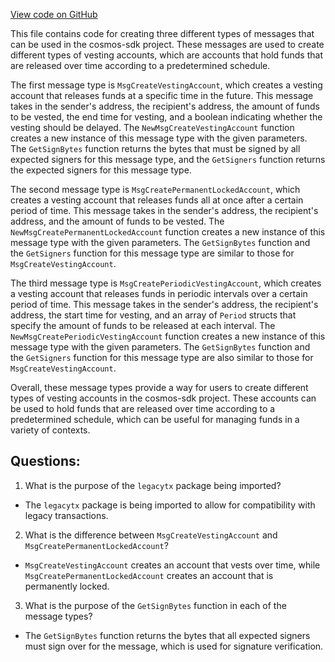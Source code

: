 [View code on GitHub](https://github.com/cosmos/cosmos-sdk/blob/main/x/auth/vesting/types/msgs.go)

This file contains code for creating three different types of messages that can be used in the cosmos-sdk project. These messages are used to create different types of vesting accounts, which are accounts that hold funds that are released over time according to a predetermined schedule. 

The first message type is `MsgCreateVestingAccount`, which creates a vesting account that releases funds at a specific time in the future. This message takes in the sender's address, the recipient's address, the amount of funds to be vested, the end time for vesting, and a boolean indicating whether the vesting should be delayed. The `NewMsgCreateVestingAccount` function creates a new instance of this message type with the given parameters. The `GetSignBytes` function returns the bytes that must be signed by all expected signers for this message type, and the `GetSigners` function returns the expected signers for this message type.

The second message type is `MsgCreatePermanentLockedAccount`, which creates a vesting account that releases funds all at once after a certain period of time. This message takes in the sender's address, the recipient's address, and the amount of funds to be vested. The `NewMsgCreatePermanentLockedAccount` function creates a new instance of this message type with the given parameters. The `GetSignBytes` function and the `GetSigners` function for this message type are similar to those for `MsgCreateVestingAccount`.

The third message type is `MsgCreatePeriodicVestingAccount`, which creates a vesting account that releases funds in periodic intervals over a certain period of time. This message takes in the sender's address, the recipient's address, the start time for vesting, and an array of `Period` structs that specify the amount of funds to be released at each interval. The `NewMsgCreatePeriodicVestingAccount` function creates a new instance of this message type with the given parameters. The `GetSignBytes` function and the `GetSigners` function for this message type are also similar to those for `MsgCreateVestingAccount`.

Overall, these message types provide a way for users to create different types of vesting accounts in the cosmos-sdk project. These accounts can be used to hold funds that are released over time according to a predetermined schedule, which can be useful for managing funds in a variety of contexts.
## Questions: 
 1. What is the purpose of the `legacytx` package being imported?
- The `legacytx` package is being imported to allow for compatibility with legacy transactions.

2. What is the difference between `MsgCreateVestingAccount` and `MsgCreatePermanentLockedAccount`?
- `MsgCreateVestingAccount` creates an account that vests over time, while `MsgCreatePermanentLockedAccount` creates an account that is permanently locked.

3. What is the purpose of the `GetSignBytes` function in each of the message types?
- The `GetSignBytes` function returns the bytes that all expected signers must sign over for the message, which is used for signature verification.